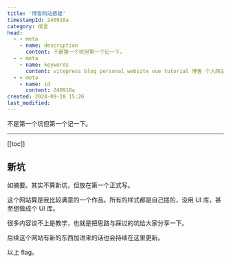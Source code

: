 ```yaml
---
title: '博客网站搭建'
timestampId: 240918a
category: 成言
head:
  - - meta
    - name: description
      content: 不是第一个坑但第一个记一下。
  - - meta
    - name: keywords
      content: vitepress blog personal_website vue tutorial 博客 个人网站 教程
  - - meta
    - name: id
      content: 240918a
created: 2024-09-18 15:26
last_modified: 
---
```


不是第一个坑但第一个记一下。

---

[[toc]]

## 新坑

如摘要。其实不算新坑，但放在第一个正式写。

这个网站算是我比较满意的一个作品。所有的样式都是自己搓的，没用 UI 库，甚至想做成个 UI 库。

很多内容谈不上是教学，也就是把思路与踩过的坑给大家分享一下。

后续这个网站有新的东西加进来的话也会持续在这里更新。

以上 flag。
